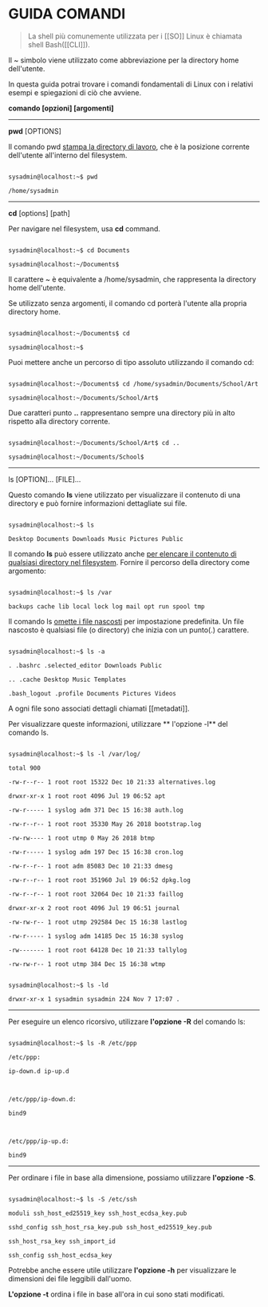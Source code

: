 # GUIDA COMANDI 

>La shell più comunemente utilizzata per i [[SO]] Linux è chiamata shell Bash([[CLI]]).

Il ~ simbolo viene utilizzato come abbreviazione per la directory home dell'utente. 

In questa guida potrai trovare i comandi fondamentali di Linux con i relativi esempi e spiegazioni di ciò che avviene.

**comando [opzioni] [argomenti]**

___

  

**pwd** [OPTIONS]

Il comando pwd <u>stampa la directory di lavoro</u>, che è la posizione corrente dell'utente all'interno del filesystem.

```

sysadmin@localhost:~$ pwd

/home/sysadmin

```

___

**cd** [options] [path]

Per navigare nel filesystem, usa **cd** command.

```

sysadmin@localhost:~$ cd Documents

sysadmin@localhost:~/Documents$

```

  

Il carattere ~ è equivalente a /home/sysadmin, che rappresenta la directory home dell'utente.

  

Se utilizzato senza argomenti, il comando cd porterà l'utente alla propria directory home.

```

sysadmin@localhost:~/Documents$ cd

sysadmin@localhost:~$

```

Puoi mettere anche un percorso di tipo assoluto utilizzando il comando cd:

```

sysadmin@localhost:~/Documents$ cd /home/sysadmin/Documents/School/Art

sysadmin@localhost:~/Documents/School/Art$

```

Due caratteri punto **..** rappresentano sempre una directory più in alto rispetto alla directory corrente.

```

sysadmin@localhost:~/Documents/School/Art$ cd ..

sysadmin@localhost:~/Documents/School$

```

___

ls [OPTION]... [FILE]...

Questo comando **ls** viene utilizzato per visualizzare il contenuto di una directory e può fornire informazioni dettagliate sui file.

```

sysadmin@localhost:~$ ls

Desktop Documents Downloads Music Pictures Public

```

Il comando **ls** può essere utilizzato anche <u>per elencare il contenuto di qualsiasi directory nel filesystem</u>. Fornire il percorso della directory come argomento:

```

sysadmin@localhost:~$ ls /var

backups cache lib local lock log mail opt run spool tmp

```

Il comando ls <u>omette i file nascosti</u> per impostazione predefinita. Un file nascosto è qualsiasi file (o directory) che inizia con un punto(.) carattere.

```

sysadmin@localhost:~$ ls -a

. .bashrc .selected_editor Downloads Public

.. .cache Desktop Music Templates

.bash_logout .profile Documents Pictures Videos

```

A ogni file sono associati dettagli chiamati [[metadati]].

Per visualizzare queste informazioni, utilizzare ** l'opzione -l** del comando ls.

```

sysadmin@localhost:~$ ls -l /var/log/

total 900

-rw-r--r-- 1 root root 15322 Dec 10 21:33 alternatives.log

drwxr-xr-x 1 root root 4096 Jul 19 06:52 apt

-rw-r----- 1 syslog adm 371 Dec 15 16:38 auth.log

-rw-r--r-- 1 root root 35330 May 26 2018 bootstrap.log

-rw-rw---- 1 root utmp 0 May 26 2018 btmp

-rw-r----- 1 syslog adm 197 Dec 15 16:38 cron.log

-rw-r--r-- 1 root adm 85083 Dec 10 21:33 dmesg

-rw-r--r-- 1 root root 351960 Jul 19 06:52 dpkg.log

-rw-r--r-- 1 root root 32064 Dec 10 21:33 faillog

drwxr-xr-x 2 root root 4096 Jul 19 06:51 journal

-rw-rw-r-- 1 root utmp 292584 Dec 15 16:38 lastlog

-rw-r----- 1 syslog adm 14185 Dec 15 16:38 syslog

-rw------- 1 root root 64128 Dec 10 21:33 tallylog

-rw-rw-r-- 1 root utmp 384 Dec 15 16:38 wtmp

```

```

sysadmin@localhost:~$ ls -ld

drwxr-xr-x 1 sysadmin sysadmin 224 Nov 7 17:07 .

```

___
Per eseguire un elenco ricorsivo, utilizzare **l'opzione -R** del comando ls:

```

sysadmin@localhost:~$ ls -R /etc/ppp

/etc/ppp:

ip-down.d ip-up.d

  

/etc/ppp/ip-down.d:

bind9

  

/etc/ppp/ip-up.d:

bind9

```

___
Per ordinare i file in base alla dimensione, possiamo utilizzare **l'opzione -S**.

```

sysadmin@localhost:~$ ls -S /etc/ssh

moduli ssh_host_ed25519_key ssh_host_ecdsa_key.pub

sshd_config ssh_host_rsa_key.pub ssh_host_ed25519_key.pub

ssh_host_rsa_key ssh_import_id

ssh_config ssh_host_ecdsa_key

```

Potrebbe anche essere utile utilizzare **l'opzione -h** per visualizzare le dimensioni dei file leggibili dall'uomo.

  

**L'opzione -t** ordina i file in base all'ora in cui sono stati modificati.